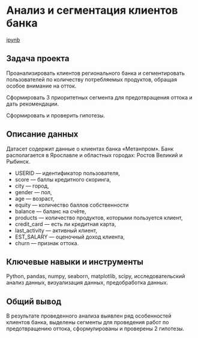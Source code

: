 # Анализ и сегментация клиентов банка
[ipynb](https://github.com/KotyaKatina/Portfolio/blob/main/bank/bank.ipynb)

## Задача проекта
Проанализировать клиентов регионального банка и сегментировать пользователей по количеству потребляемых продуктов, обращая особое внимание на отток. 

Сформировать 3 приоритетных сегмента для предотвращения оттока и дать рекомендации.

Сформировать и проверить гипотезы.

## Описание данных
Датасет содержит данные о клиентах банка «Метанпром». Банк располагается в Ярославле и областных городах: Ростов Великий и Рыбинск.
- USERID — идентификатор пользователя,
- score — баллы кредитного скоринга,
- city — город,
- gender — пол,
- age — возраст,
- equity — количество баллов собственности
- balance — баланс на счёте,
- products — количество продуктов, которыми пользуется клиент,
- credit_card — есть ли кредитная карта,
- last_activity — активный клиент,
- EST_SALARY — оценочный доход клиента,
- churn — признак оттока.

## Ключевые навыки и инструменты
Python, pandas, numpy, seaborn, matplotlib, scipy, исследовательский анализ данных, визуализация данных, предобработка данных.

## Общий вывод
В результате проведенного анализа выявлен ряд особенностей клиентов банка, выделены сегменты для проведения работ по предотвращению оттока, сформулированы и проверены 2 гипотезы.
